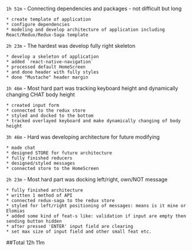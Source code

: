 `1h 51m` - Connecting dependencies and packages - not difficult but long
 
    * create template of application
    * configure dependencies
    * modeling and develop architecture of application including React/Redux/Redux-Saga template

`2h 23m` - The hardest was develop fully right skeleton
    
    * develop a skeleton of application
    * added `react-native-navigation`
    * processed default HomeScreen
    * and done header with fully styles
    * done "Mustache" header margin

`1h 46m` - Most hard part was tracking keyboard height and dynamically changing CHAT body height

    * created input form
    * connected to the redux store
    * styled and docked to the bottom
    * tracked overlayed keyboard and make dynamically changing of body height

`3h 46m` - Hard was developing architecture for future modifying  
 
    * made chat
    * designed STORE for future architecture
    * fully finished reducers
    * designed/styled messages
    * connected store to the HomeScreen

`2h 23m` - Most hard part was docking left/right, own/NOT message 

    * fully finished architecture
    * written 1 method of API
    * connected redux-saga to the redux store
    * styled for left/right positioning of messages: means is it mine or Elomias
    * added some kind of feat-s like: validation if input are empty then sending button hidden
    * after pressed 'ENTER' input field are clearing
    * set max size of input field and other small feat etc.  
    
##Total 12h 11m 
